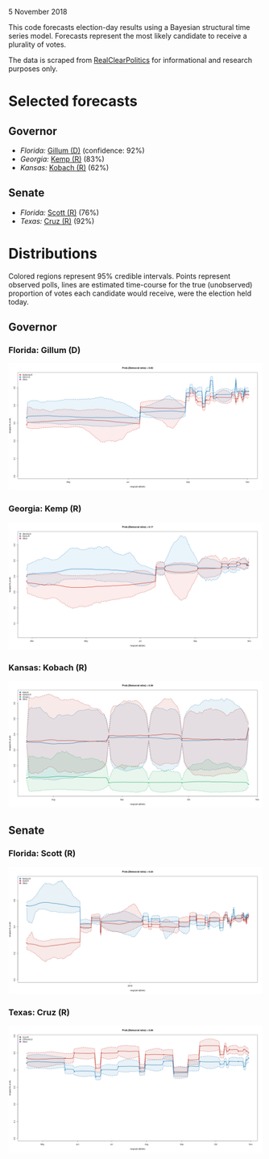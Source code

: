 
5 November 2018

This code forecasts election-day results using a Bayesian structural time
series model. Forecasts represent the most likely candidate to receive
a plurality of votes.

The data is scraped from
[RealClearPolitics](https://www.realclearpolitics.com/epolls/latest_polls/)
for informational and research purposes only.

# Selected forecasts

## Governor

* *Florida:* [Gillum (D)](#florida-gillum-d) (confidence: 92%)
* *Georgia:* [Kemp (R)](#georgia-kemp-r) (83%)
* *Kansas:* [Kobach (R)](#kansas-kobach-r) (62%)

## Senate

* *Florida:* [Scott (R)](#florida-scott-r) (76%)
* *Texas:* [Cruz (R)](#texas-cruz-r) (92%)

# Distributions

Colored regions represent 95\% credible intervals. Points represent
observed polls, lines are estimated time-course for the true
(unobserved) proportion of votes each candidate would receive, were
the election held today.

## Governor

### Florida: Gillum (D)

![](https://raw.githubusercontent.com/mhlinder/election-night/master/out/governor-Florida_Governor_-_DeSantis_vs__Gillum.png)

### Georgia: Kemp (R)

![](https://raw.githubusercontent.com/mhlinder/election-night/master/out/governor-Georgia_Governor_-_Kemp_vs__Abrams.png)

### Kansas: Kobach (R)

![](https://raw.githubusercontent.com/mhlinder/election-night/master/out/governor-Kansas_Governor_-_Kobach_vs__Kelly_vs__Orman.png)

## Senate

### Florida: Scott (R)

![](https://raw.githubusercontent.com/mhlinder/election-night/master/out/senate-Florida_Senate_-_Scott_vs__Nelson.png)

### Texas: Cruz (R)

![](https://raw.githubusercontent.com/mhlinder/election-night/master/out/senate-Texas_Senate_-_Cruz_vs__O'Rourke.png)

